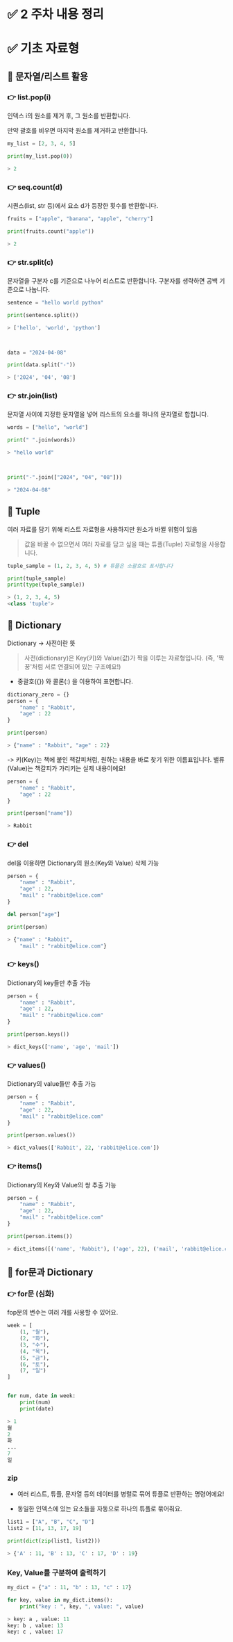 # ✅ 2 주차 내용 정리

# ✅ 기초 자료형


## 📌 문자열/리스트 활용
### 👉 list.pop(i)
인덱스 i의 원소를 제거 후, 그 원소를 반환합니다. 

만약 괄호를 비우면 마지막 원소를 제거하고 반환합니다.

```python
my_list = [2, 3, 4, 5]

print(my_list.pop(0))

> 2
```

### 👉 seq.count(d)
시퀀스(list, str 등)에서 요소 d가 등장한 횟수를 반환합니다.

```python
fruits = ["apple", "banana", "apple", "cherry"]

print(fruits.count("apple"))

> 2
```

### 👉 str.split(c)
문자열을 구분자 c를 기준으로 나누어 리스트로 반환합니다.
구분자를 생략하면 공백 기준으로 나눕니다.


```python
sentence = "hello world python"

print(sentence.split())

> ['hello', 'world', 'python']



data = "2024-04-08"

print(data.split("-"))

> ['2024', '04', '08']
```

### 👉 str.join(list)
문자열 사이에 지정한 문자열을 넣어 리스트의 요소를 하나의 문자열로 합칩니다.

```python
words = ["hello", "world"]

print(" ".join(words))

> "hello world"



print("-".join(["2024", "04", "08"]))

> "2024-04-08"

```



## 📌 Tuple
여러 자료를 담기 위해 리스트 자료형을 사용하지만 원소가 바뀔 위험이 있음

> 값을 바꿀 수 없으면서 여러 자료를 담고 싶을 때는 튜플(Tuple) 자료형을 사용합니다.


```python
tuple_sample = (1, 2, 3, 4, 5) # 튜플은 소괄호로 표시합니다

print(tuple_sample)
print(type(tuple_sample))

> (1, 2, 3, 4, 5)
<class 'tuple'>
```




## 📌 Dictionary
Dictionary -> 사전이란 뜻
> 사전(dictionary)은 Key(키)와 Value(값)가 짝을 이루는 자료형입니다.
(즉, '짝꿍'처럼 서로 연결되어 있는 구조예요!)

- 중괄호({}) 와 콜론(:) 을 이용하여 표현합니다.

```python
dictionary_zero = {}
person = {
    "name" : "Rabbit", 
    "age" : 22
}

print(person)

> {"name" : "Rabbit", "age" : 22}
```

-> 키(Key)는 책에 붙인 책갈피처럼, 원하는 내용을 바로 찾기 위한 이름표입니다.
밸류(Value)는 책갈피가 가리키는 실제 내용이에요!


```python
person = {
    "name" : "Rabbit", 
    "age" : 22
}

print(person["name"])

> Rabbit
```

### 👉 del
del을 이용하면 Dictionary의 원소(Key와 Value) 삭제 가능
```python
person = {
    "name" : "Rabbit",
    "age" : 22,
    "mail" : "rabbit@elice.com"
}

del person["age"]

print(person)

> {"name" : "Rabbit",
    "mail" : "rabbit@elice.com"}
```


### 👉 keys()
Dictionary의 key들만 추출 가능
```python
person = {
    "name" : "Rabbit",
    "age" : 22,
    "mail" : "rabbit@elice.com"
}

print(person.keys())

> dict_keys(['name', 'age', 'mail'])
```

### 👉 values()
Dictionary의 value들만 추출 가능
```python
person = {
    "name" : "Rabbit",
    "age" : 22,
    "mail" : "rabbit@elice.com"
}

print(person.values())

> dict_values(['Rabbit', 22, 'rabbit@elice.com'])
```


### 👉 items()
Dictionary의 Key와 Value의 쌍 추출 가능
```python
person = {
    "name" : "Rabbit",
    "age" : 22,
    "mail" : "rabbit@elice.com"
}

print(person.items())

> dict_items([('name', 'Rabbit'), ('age', 22), ('mail', 'rabbit@elice.com')])
```


## 📌 for문과 Dictionary
### 👉 for문 (심화)
fop문의 변수는 여러 개를 사용할 수 있어요.

```python
week = [
    (1, "월"),
    (2, "화"),
    (3, "수"),
    (4, "목"),
    (5, "금"),
    (6, "토"),
    (7, "일")
]


for num, date in week:
    print(num)
    print(date)

> 1
월
2
화
...
7
일
```

### zip
- 여러 리스트, 튜플, 문자열 등의 데이터를 병렬로 묶어 튜플로 반환하는 명령어에요!

- 동일한 인덱스에 있는 요소들을 자동으로 하나의 튜플로 묶어줘요.

```python
list1 = ["A", "B", "C", "D"]
list2 = [11, 13, 17, 19]

print(dict(zip(list1, list2)))

> {'A' : 11, 'B' : 13, 'C' : 17, 'D' : 19}
```


### Key, Value를 구분하여 출력하기
```python
my_dict = {"a" : 11, "b" : 13, "c" : 17}

for key, value in my_dict.items():
    print("key : ", key, ", value: ", value)

> key: a , value: 11
key: b , value: 13
key: c , value: 17
```
